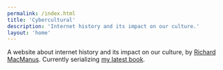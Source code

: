 ```yaml
---
permalink: /index.html
title: 'Cybercultural'
description: 'Internet history and its impact on our culture.'
layout: 'home'
---
```


A website about internet history and its impact on our culture, by [Richard MacManus](/about/). Currently serializing [my latest book](/p/roadmap-bubbleblog/).
